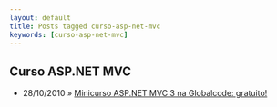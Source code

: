 ```yaml
---
layout: default
title: Posts tagged curso-asp-net-mvc
keywords: [curso-asp-net-mvc]
---
```

<h2 class="category">Curso ASP.NET MVC</h2>
<ul class="posts">
<li>
<p>
<span class="date">28/10/2010</span> &raquo; 
<a href="/blog/minicurso-asp-net-mvc-3-na-globalcode-gratuito">Minicurso ASP.NET MVC 3 na Globalcode: gratuito!</a>
</p>
</li> 
</ul>
